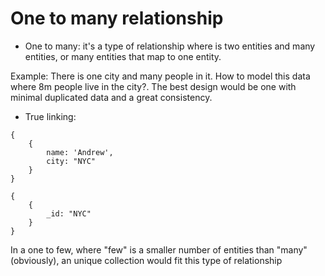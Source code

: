 # One to many relationship

 * One to many: it's a type of relationship where is two entities and many entities, or many entities that map to one entity.

 Example:
 There is one city and many people in it. How to model this data where 8m people live in the city?. The best design would be one with minimal duplicated data and a great consistency.

- True linking:
```
{
    {
        name: 'Andrew',
        city: "NYC"
    }
}
```

```
{
    {
        _id: "NYC"
    }
} 
```

In a one to few, where "few" is a smaller number of entities than "many" (obviously), an unique collection would fit this type of relationship